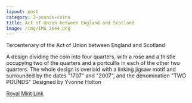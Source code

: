 ```yaml
---
layout: post
category: 2-pounds-coins
title: Act of Union between England and Scotland
image: /img/IMG_2644.png
---
```

Tercentenary of the Act of Union between England and Scotland

A design dividing the coin into four quarters, with a rose and a thistle occupying two of the quarters and a portcullis in each of the other two quarters. The whole design is overlaid with a linking jigsaw motif and surrounded by the dates "1707" and "2007", and the denomination "TWO POUNDS" Designed by Yvonne Holton

[Royal Mint Link](http://www.royalmint.com/discover/uk-coins/coin-design-and-specifications/two-pound-coin/2007-act-of-union)
